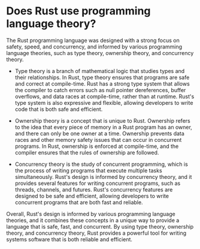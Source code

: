# Does Rust use programming language theory?

The Rust programming language was designed with a strong focus on safety, speed, and concurrency, and informed by various programming language theories, such as type theory, ownership theory, and concurrency theory.

* Type theory is a branch of mathematical logic that studies types and their relationships. In Rust, type theory ensures that programs are safe and correct at compile-time. Rust has a strong type system that allows the compiler to catch errors such as null pointer dereferences, buffer overflows, and data races at compile-time, rather than at runtime. Rust's type system is also expressive and flexible, allowing developers to write code that is both safe and efficient.

* Ownership theory is a concept that is unique to Rust. Ownership refers to the idea that every piece of memory in a Rust program has an owner, and there can only be one owner at a time. Ownership prevents data races and other memory safety issues that can occur in concurrent programs. In Rust, ownership is enforced at compile-time, and the compiler ensures that the rules of ownership are followed.

* Concurrency theory is the study of concurrent programming, which is the process of writing programs that execute multiple tasks simultaneously. Rust's design is informed by concurrency theory, and it provides several features for writing concurrent programs, such as threads, channels, and futures. Rust's concurrency features are designed to be safe and efficient, allowing developers to write concurrent programs that are both fast and reliable.

Overall, Rust's design is informed by various programming language theories, and it combines these concepts in a unique way to provide a language that is safe, fast, and concurrent. By using type theory, ownership theory, and concurrency theory, Rust provides a powerful tool for writing systems software that is both reliable and efficient.